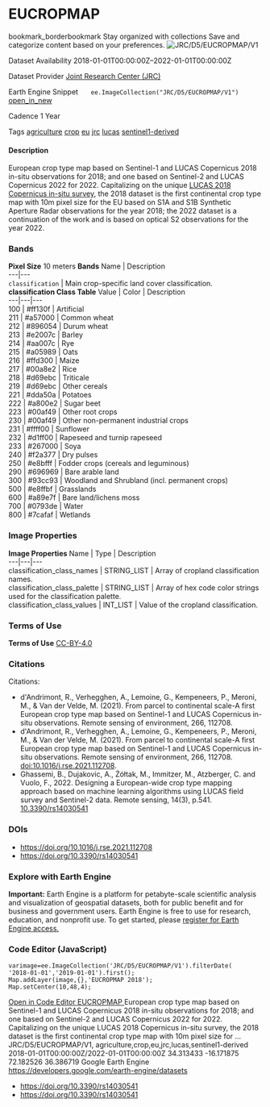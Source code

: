  
#  EUCROPMAP 
bookmark_borderbookmark Stay organized with collections  Save and categorize content based on your preferences. 
![JRC/D5/EUCROPMAP/V1](https://developers.google.com/earth-engine/datasets/images/JRC/JRC_D5_EUCROPMAP_V1_sample.png) 

Dataset Availability
    2018-01-01T00:00:00Z–2022-01-01T00:00:00Z 

Dataset Provider
     [ Joint Research Center (JRC) ](https://data.jrc.ec.europa.eu/dataset/15f86c84-eae1-4723-8e00-c1b35c8f56b9) 

Earth Engine Snippet
     `    ee.ImageCollection("JRC/D5/EUCROPMAP/V1")   ` [ open_in_new ](https://code.earthengine.google.com/?scriptPath=Examples:Datasets/JRC/JRC_D5_EUCROPMAP_V1) 

Cadence
    1 Year 

Tags
     [agriculture](https://developers.google.com/earth-engine/datasets/tags/agriculture) [crop](https://developers.google.com/earth-engine/datasets/tags/crop) [eu](https://developers.google.com/earth-engine/datasets/tags/eu) [jrc](https://developers.google.com/earth-engine/datasets/tags/jrc) [lucas](https://developers.google.com/earth-engine/datasets/tags/lucas) [sentinel1-derived](https://developers.google.com/earth-engine/datasets/tags/sentinel1-derived)
#### Description
European crop type map based on Sentinel-1 and LUCAS Copernicus 2018 in-situ observations for 2018; and one based on Sentinel-2 and LUCAS Copernicus 2022 for 2022.
Capitalizing on the unique [LUCAS 2018 Copernicus in-situ survey](https://developers.google.com/earth-engine/datasets/catalog/JRC_LUCAS_HARMO_THLOC_V1), the 2018 dataset is the first continental crop type map with 10m pixel size for the EU based on S1A and S1B Synthetic Aperture Radar observations for the year 2018; the 2022 dataset is a continuation of the work and is based on optical S2 observations for the year 2022.
### Bands
**Pixel Size** 10 meters 
**Bands**
Name | Description  
---|---  
`classification` | Main crop-specific land cover classification.  
**classification Class Table**
Value | Color | Description  
---|---|---  
100 | #ff130f | Artificial  
211 | #a57000 | Common wheat  
212 | #896054 | Durum wheat  
213 | #e2007c | Barley  
214 | #aa007c | Rye  
215 | #a05989 | Oats  
216 | #ffd300 | Maize  
217 | #00a8e2 | Rice  
218 | #d69ebc | Triticale  
219 | #d69ebc | Other cereals  
221 | #dda50a | Potatoes  
222 | #a800e2 | Sugar beet  
223 | #00af49 | Other root crops  
230 | #00af49 | Other non-permanent industrial crops  
231 | #ffff00 | Sunflower  
232 | #d1ff00 | Rapeseed and turnip rapeseed  
233 | #267000 | Soya  
240 | #f2a377 | Dry pulses  
250 | #e8bfff | Fodder crops (cereals and leguminous)  
290 | #696969 | Bare arable land  
300 | #93cc93 | Woodland and Shrubland (incl. permanent crops)  
500 | #e8ffbf | Grasslands  
600 | #a89e7f | Bare land/lichens moss  
700 | #0793de | Water  
800 | #7cafaf | Wetlands  
### Image Properties
**Image Properties**
Name | Type | Description  
---|---|---  
classification_class_names | STRING_LIST | Array of cropland classification names.  
classification_class_palette | STRING_LIST | Array of hex code color strings used for the classification palette.  
classification_class_values | INT_LIST | Value of the cropland classification.  
### Terms of Use
**Terms of Use**
[CC-BY-4.0](https://spdx.org/licenses/CC-BY-4.0.html)
### Citations
Citations:
  * d'Andrimont, R., Verhegghen, A., Lemoine, G., Kempeneers, P., Meroni, M., & Van der Velde, M. (2021). From parcel to continental scale-A first European crop type map based on Sentinel-1 and LUCAS Copernicus in-situ observations. Remote sensing of environment, 266, 112708.
  * d'Andrimont, R., Verhegghen, A., Lemoine, G., Kempeneers, P., Meroni, M., & Van der Velde, M. (2021). From parcel to continental scale-A first European crop type map based on Sentinel-1 and LUCAS Copernicus in-situ observations. Remote sensing of environment, 266, 112708. [doi:10.1016/j.rse.2021.112708](https://doi.org/10.1016/j.rse.2021.112708).
  * Ghassemi, B., Dujakovic, A., Żółtak, M., Immitzer, M., Atzberger, C. and Vuolo, F., 2022. Designing a European-wide crop type mapping approach based on machine learning algorithms using LUCAS field survey and Sentinel-2 data. Remote sensing, 14(3), p.541. [10.3390/rs14030541](https://doi.org/10.3390/rs14030541)


### DOIs
  * [ https://doi.org/10.1016/j.rse.2021.112708 ](https://doi.org/10.1016/j.rse.2021.112708)
  * [ https://doi.org/10.3390/rs14030541 ](https://doi.org/10.3390/rs14030541)


### Explore with Earth Engine
**Important:** Earth Engine is a platform for petabyte-scale scientific analysis and visualization of geospatial datasets, both for public benefit and for business and government users. Earth Engine is free to use for research, education, and nonprofit use. To get started, please [register for Earth Engine access.](https://console.cloud.google.com/earth-engine)
### Code Editor (JavaScript)
```
varimage=ee.ImageCollection('JRC/D5/EUCROPMAP/V1').filterDate(
'2018-01-01','2019-01-01').first();
Map.addLayer(image,{},'EUCROPMAP 2018');
Map.setCenter(10,48,4);
```
[ Open in Code Editor ](https://code.earthengine.google.com/?scriptPath=Examples:Datasets/JRC/JRC_D5_EUCROPMAP_V1)
[ EUCROPMAP ](https://developers.google.com/earth-engine/datasets/catalog/JRC_D5_EUCROPMAP_V1)
European crop type map based on Sentinel-1 and LUCAS Copernicus 2018 in-situ observations for 2018; and one based on Sentinel-2 and LUCAS Copernicus 2022 for 2022. Capitalizing on the unique LUCAS 2018 Copernicus in-situ survey, the 2018 dataset is the first continental crop type map with 10m pixel size for …
JRC/D5/EUCROPMAP/V1, agriculture,crop,eu,jrc,lucas,sentinel1-derived 
2018-01-01T00:00:00Z/2022-01-01T00:00:00Z
34.313433 -16.171875 72.182526 36.386719 
Google Earth Engine
https://developers.google.com/earth-engine/datasets
  * [ https://doi.org/10.3390/rs14030541 ](https://doi.org/https://data.jrc.ec.europa.eu/dataset/15f86c84-eae1-4723-8e00-c1b35c8f56b9)
  * [ https://doi.org/10.3390/rs14030541 ](https://doi.org/https://developers.google.com/earth-engine/datasets/catalog/JRC_D5_EUCROPMAP_V1)


